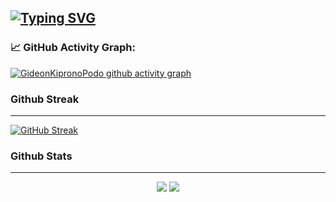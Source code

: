 

[![Typing SVG](https://readme-typing-svg.demolab.com?font=Dancing+Script&weight=900&size=24&duration=3000&pause=840&color=F8F8F8FF&background=000000FF&vCenter=true&width=1000&height=83&lines=Hello%2C+This+is+Gideon+Kiprono+Kipkemoi;I+am+a+Software+Developer;I+have+skills+in+Web+Development;I+also+have+an+intrest+in+Machine+Learning;I+have+a+some+knowledge+in+react.js+framework;Interested+in+building+amazing+systems+in+the+real+world+to+solve+problems)](https://git.io/typing-svg)
----------------------------------------------------------------------------------------------------------------------------


### 📈 GitHub Activity Graph:
[![GideonKipronoPodo github activity graph](https://github-readme-activity-graph.cyclic.app/graph?username=GideonKipronoPodo&theme=github-compact)](https://github.com/GideonKipronoPodo/github-readme-activity-graph)

### Github Streak
----------------------------------------------------------------------------------------------------------------------------
[![GitHub Streak](https://github-readme-streak-stats.herokuapp.com?user=GideonKipronoPodo&theme=radical&hide_border=true)](https://git.io/streak-stats)

### Github Stats
----------------------------------------------------------------------------------------------------------------------------
<p align = "center">
  <img  src = "https://github-readme-stats.vercel.app/api?username=GideonKipronoPodo&show_icons=true&theme=radical&line_height=27">
  <img src = "https://github-readme-stats.vercel.app/api/top-langs/?username=GideonKipronoPodo&hide=dart,django,javascript,html,css,scss,pythonless&theme=radical">
</p>
